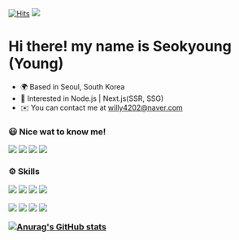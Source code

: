 [![Hits](https://hits.seeyoufarm.com/api/count/incr/badge.svg?url=https%3A%2F%2Fgithub.com%2Fwilly4202&count_bg=%2379C83D&title_bg=%23555555&icon=&icon_color=%23E7E7E7&title=hits&edge_flat=false)](https://hits.seeyoufarm.com) <img src="https://img.shields.io/github/followers/willy4202?style=social">

# Hi there! my name is Seokyoung (Young)

- 🌍 Based in Seoul, South Korea
- 🔎 Interested in Node.js | Next.js(SSR, SSG)
- ✉️ You can contact me at willy4202@naver.com

### 😃 Nice wat to know me!

<a href="https://velog.io/@willy4202"><img src="https://img.shields.io/badge/Blog-20C997?style=flat-square&logo=Velog&logoColor=white&link=https://velog.io/@willy4202"/></a> <a href="https://www.instagram.com/syoung___h/"><img src="https://img.shields.io/badge/Instagram-E4405F?style=flat-square&logo=instagram&logoColor=white&link=https://velog.io/@willy4202"/></a> <a href="https://petalite-antelope-781.notion.site/Protfolio-ad3fc274836f43f2b24aff8e983898e6/"><img src="https://img.shields.io/badge/Portfolio-000000?style=flat-square&logo=notion&logoColor=white&link=https://velog.io/@willy4202"/></a> <a href="https://petalite-antelope-781.notion.site/2a25bac2fa7140028662b94cfd6d3ee9"><img src="https://img.shields.io/badge/Resume-8CA1AF?style=flat-square&logo=readthedocs&logoColor=white&link=https://velog.io/@willy4202"/></a>

<h3 >⚙️ Skills</p>
<p >
<img src="https://img.shields.io/badge/JavaScript-F7DF1E?style=flat-square&logo=JavaScript&logoColor=white"/>
<img src="https://img.shields.io/badge/React-61DAFB?style=flat-square&logo=React&logoColor=white"/> 
<img src="https://img.shields.io/badge/ReactNative-61DAFB?style=flat-square&logo=React&logoColor=white"/> <img src="https://img.shields.io/badge/TypeScript-3178C6?style=flat-square&logo=TypeScript&logoColor=white"/>

<img src="https://img.shields.io/badge/CSS-1572B6?style=flat-square&logo=css3&logoColor=white"/> <img src="https://img.shields.io/badge/StyledComponents-DB7093?style=flat-square&logo=StyledComponents&logoColor=white"/> <img src="https://img.shields.io/badge/SASS-CC6699?style=flat-square&logo=SASS&logoColor=white"/> <img src="https://img.shields.io/badge/AWS-232F3E?style=flat-square&logo=Amazon&logoColor=white"/>

</p>

[![Anurag's GitHub stats](https://github-readme-stats.vercel.app/api?username=willy4202&show_icons=true&theme=radical)](https://github.com/anuraghazra/github-readme-stats)
